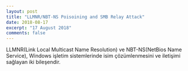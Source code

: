 ```yaml
---
layout: post
title: "LLMNR/NBT-NS Poisoining and SMB Relay Attack"
date: 2018-08-17
excerpt: "17 August 2018"
comments: false
---
```

LLMNR(Link Local Multicast Name Resolution) ve NBT-NS(NetBios Name Service), Windows işletim sistemlerinde isim çözümlenmesini ve iletişimi sağlayan iki bileşendir.           

